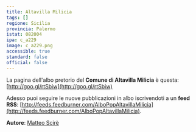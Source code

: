 ```yaml
---
title: Altavilla Milicia
tags: []
regione: Sicilia
provincia: Palermo
istat: 082004
ipa: c_a229
image: c_a229.png
accessible: true
standard: false
official: false
---
```


La pagina dell'albo pretorio del **Comune di Altavilla Milicia** è questa: [http://goo.gl/rtSbiw](http://goo.gl/rtSbiw)

Adesso puoi seguire le nuove pubblicazioni in albo iscrivendoti a un **feed RSS**: [http://feeds.feedburner.com/AlboPopAltavillaMilicia](http://feeds.feedburner.com/AlboPopAltavillaMilicia).

**Autore**: [Matteo Scirè](https://twitter.com/matteoscire)
